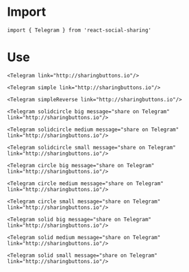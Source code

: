 # Import

```
import { Telegram } from 'react-social-sharing'
```

# Use

```react
<Telegram link="http://sharingbuttons.io"/>
```

```react
<Telegram simple link="http://sharingbuttons.io"/>
```

```react
<Telegram simpleReverse link="http://sharingbuttons.io"/>
```

```react
<Telegram solidcircle big message="share on Telegram" link="http://sharingbuttons.io"/>
```

```react
<Telegram solidcircle medium message="share on Telegram" link="http://sharingbuttons.io"/>
```

```react
<Telegram solidcircle small message="share on Telegram" link="http://sharingbuttons.io"/>
```

```react
<Telegram circle big message="share on Telegram" link="http://sharingbuttons.io"/>
```

```react
<Telegram circle medium message="share on Telegram" link="http://sharingbuttons.io"/>
```

```react
<Telegram circle small message="share on Telegram" link="http://sharingbuttons.io"/>
```

```react
<Telegram solid big message="share on Telegram" link="http://sharingbuttons.io"/>
```

```react
<Telegram solid medium message="share on Telegram" link="http://sharingbuttons.io"/>
```

```react
<Telegram solid small message="share on Telegram" link="http://sharingbuttons.io"/>
```
